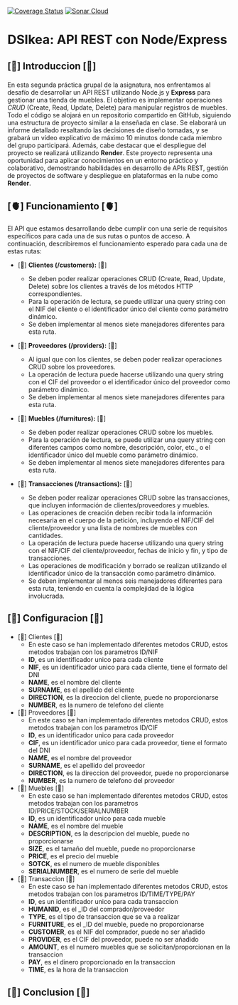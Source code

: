 <p aling="center">
<a href='https://coveralls.io/github/ULL-ESIT-INF-DSI-2324/ull-esit-inf-dsi-23-24-prct13-dsikea-api-groupe?branch=main'><img src='https://coveralls.io/repos/github/ULL-ESIT-INF-DSI-2324/ull-esit-inf-dsi-23-24-prct13-dsikea-api-groupe/badge.svg?branch=main' alt='Coverage Status' /></a>
<a href='https://sonarcloud.io/summary/new_code?id=ULL-ESIT-INF-DSI-2324_ull-esit-inf-dsi-23-24-prct13-dsikea-api-groupe'><img src='https://sonarcloud.io/api/project_badges/measure?project=ULL-ESIT-INF-DSI-2324_ull-esit-inf-dsi-23-24-prct13-dsikea-api-groupe&metric=alert_status' alt='Sonar Cloud'></a>
</p>

# DSIkea: API REST con Node/Express
## [🧠] Introduccion [🧠]</p>
En esta segunda práctica grupal de la asignatura, nos enfrentamos al desafío de desarrollar un API REST utilizando Node.js y **Express** para gestionar una tienda de muebles. El objetivo es implementar operaciones *CRUD* (Create, Read, Update, Delete) para manipular registros de muebles. Todo el código se alojará en un repositorio compartido en GitHub, siguiendo una estructura de proyecto similar a la enseñada en clase. Se elaborará un informe detallado resaltando las decisiones de diseño tomadas, y se grabará un vídeo explicativo de máximo 10 minutos donde cada miembro del grupo participará. Además, cabe destacar que el despliegue del proyecto se realizará utilizando **Render**. Este proyecto representa una oportunidad para aplicar conocimientos en un entorno práctico y colaborativo, demostrando habilidades en desarrollo de APIs REST, gestión de proyectos de software y despliegue en plataformas en la nube como **Render**.

## [🫀] Funcionamiento [🫀]</p>
El API que estamos desarrollando debe cumplir con una serie de requisitos específicos para cada una de sus rutas o puntos de acceso. A continuación, describiremos el funcionamiento esperado para cada una de estas rutas:

- [🦴] **Clientes (/customers):** [🦴]
  - Se deben poder realizar operaciones CRUD (Create, Read, Update, Delete) sobre los clientes a través de los métodos HTTP correspondientes.
  - Para la operación de lectura, se puede utilizar una query string con el NIF del cliente o el identificador único del cliente como parámetro dinámico.
  - Se deben implementar al menos siete manejadores diferentes para esta ruta.

- [🦴] **Proveedores (/providers):** [🦴]
  - Al igual que con los clientes, se deben poder realizar operaciones CRUD sobre los proveedores.
  - La operación de lectura puede hacerse utilizando una query string con el CIF del proveedor o el identificador único del proveedor como parámetro dinámico.
  - Se deben implementar al menos siete manejadores diferentes para esta ruta.

- [🦴] **Muebles (/furnitures):** [🦴]
  - Se deben poder realizar operaciones CRUD sobre los muebles.
  - Para la operación de lectura, se puede utilizar una query string con diferentes campos como nombre, descripción, color, etc., o el identificador único del mueble como parámetro dinámico.
  - Se deben implementar al menos siete manejadores diferentes para esta ruta.

- [🦴] **Transacciones (/transactions):** [🦴]
  - Se deben poder realizar operaciones CRUD sobre las transacciones, que incluyen información de clientes/proveedores y muebles.
  - Las operaciones de creación deben recibir toda la información necesaria en el cuerpo de la petición, incluyendo el NIF/CIF del cliente/proveedor y una lista de nombres de muebles con cantidades.
  - La operación de lectura puede hacerse utilizando una query string con el NIF/CIF del cliente/proveedor, fechas de inicio y fin, y tipo de transacciones.
  - Las operaciones de modificación y borrado se realizan utilizando el identificador único de la transacción como parámetro dinámico.
  - Se deben implementar al menos seis manejadores diferentes para esta ruta, teniendo en cuenta la complejidad de la lógica involucrada.

## [🧬] Configuracion [🧬]</p>
- [🦴] Clientes [🦴]
  - En este caso se han implementado diferentes metodos CRUD, estos metodos trabajan con los parametros ID/NIF
  - **ID**, es un identificador unico para cada cliente
  - **NIF**, es un identificador unico para cada cliente, tiene el formato del DNI
  - **NAME**, es el nombre del cliente
  - **SURNAME**, es el apellido del cliente
  - **DIRECTION**, es la direccion del cliente, puede no proporcionarse
  - **NUMBER**, es la numero de telefono del cliente
- [🦴] Proveedores [🦴]
  - En este caso se han implementado diferentes metodos CRUD, estos metodos trabajan con los parametros ID/CIF
  - **ID**, es un identificador unico para cada proveedor
  - **CIF**, es un identificador unico para cada proveedor, tiene el formato del DNI
  - **NAME**, es el nombre del proveedor
  - **SURNAME**, es el apellido del proveedor
  - **DIRECTION**, es la direccion del proveedor, puede no proporcionarse
  - **NUMBER**, es la numero de telefono del proveedor
- [🦴] Muebles [🦴]
  - En este caso se han implementado diferentes metodos CRUD, estos metodos trabajan con los parametros ID/PRICE/STOCK/SERIALNUMBER
  - **ID**, es un identificador unico para cada mueble
  - **NAME**, es el nombre del mueble
  - **DESCRIPTION**, es la descripcion del mueble, puede no proporcionarse
  - **SIZE**, es el tamaño del mueble, puede no proporcionarse
  - **PRICE**, es el precio del mueble
  - **SOTCK**, es el numero de mueble disponibles
  - **SERIALNUMBER**, es el numero de serie del mueble
- [🦴] Transaccion [🦴]
  - En este caso se han implementado diferentes metodos CRUD, estos metodos trabajan con los parametros ID/TIME/TYPE/PAY
  - **ID**, es un identificador unico para cada transaccion
  - **HUMANID**, es el _ID del comprador/proveedor
  - **TYPE**, es el tipo de transaccion que se va a realizar
  - **FURNITURE**, es el _ID del mueble, puede no proporcionarse
  - **CUSTOMER**, es el NIF del comprador, puede no ser añadido
  - **PROVIDER**, es el CIF del proveedor, puede no ser añadido
  - **AMOUNT**, es el numero muebles que se solicitan/proporcionan en la transaccion
  - **PAY**, es el dinero proporcionado en la transaccion
  - **TIME**, es la hora de la transaccion

## [💭] Conclusion [💭]</p>